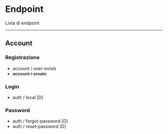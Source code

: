 # Endpoint

Lista di endpoint

---

## Account

### Registrazione

-   account / user-exists
-   ~~account / create~~

### Login

-   auth / local [D]

### Password

-   auth / forgot-password [D]
-   auth / reset-password [D]
